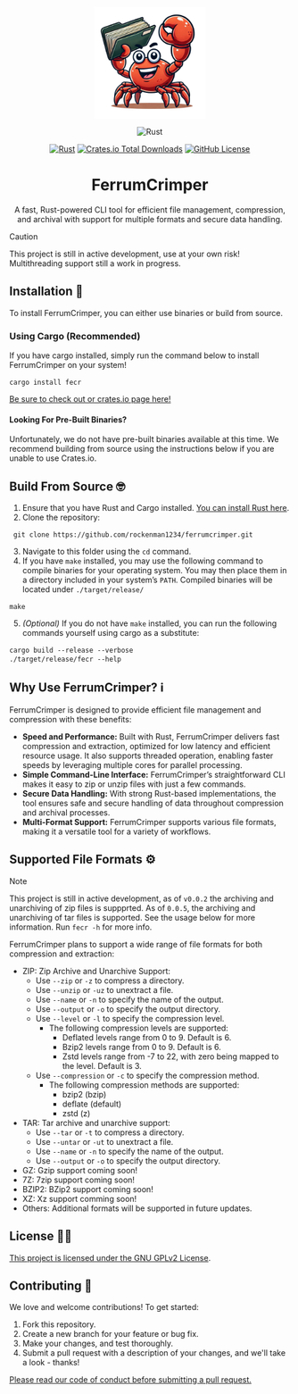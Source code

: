 <div align="center">

<img src="https://github.com/rockenman1234/FerrumCrimper/blob/main/docs/assets/ferris.png?raw=true" width="200px" align="center">

![Rust](https://img.shields.io/badge/rust-%23000000.svg?style=for-the-badge&logo=rust&logoColor=white)

[![Rust](https://github.com/rockenman1234/FerrumCrimper/actions/workflows/rust.yml/badge.svg)](https://github.com/rockenman1234/FerrumCrimper/actions/workflows/rust.yml)
[![Crates.io Total Downloads](https://img.shields.io/crates/d/fecr)](https://crates.io/crates/fecr)
[![GitHub License](https://img.shields.io/github/license/rockenman1234/ferrumcrimper)](https://github.com/rockenman1234/FerrumCrimper/blob/main/LICENSE.txt)


# FerrumCrimper
A fast, Rust-powered CLI tool for efficient file management, compression, and archival with support for multiple formats and secure data handling.

</div>

> [!CAUTION]
> This project is still in active development, use at your own risk! Multithreading support still a work in progress.

## Installation 🦾

To install FerrumCrimper, you can either use binaries or build from source.

### Using Cargo (Recommended)
If you have cargo installed, simply run the command below to install FerrumCrimper on your system!
```
cargo install fecr
```
[Be sure to check out or crates.io page here!](https://crates.io/crates/fecr)

#### Looking For Pre-Built Binaries?
Unfortunately, we do not have pre-built binaries available at this time. We recommend building from source using the instructions below if you are unable to use Crates.io.

<!--- 
- Visit the [Releases page](https://github.com/rockenman1234/ferrumcrimper/releases) to download the latest version for your platform.
- Extract the downloaded file for your operating system, and place it in a directory included in your system’s `PATH`.
--->

## Build From Source 🤓
1. Ensure that you have Rust and Cargo installed. [You can install Rust here](https://www.rust-lang.org/).
2. Clone the repository:
  ```
   git clone https://github.com/rockenman1234/ferrumcrimper.git
  ```
3. Navigate to this folder using the `cd` command.
4. If you have `make` installed, you may use the following command to compile binaries for your operating system. You may then
place them in a directory included in your system’s `PATH`. Compiled binaries will be located under `./target/release/`
  ```
  make
  ```
5. *(Optional)* If you do not have `make` installed, you can run the following commands yourself using cargo as a substitute:
  ```
  cargo build --release --verbose
  ./target/release/fecr --help
  ```

## Why Use FerrumCrimper? ℹ️

FerrumCrimper is designed to provide efficient file management and compression with these benefits:

- __Speed and Performance:__ Built with Rust, FerrumCrimper delivers fast compression and extraction, optimized for low latency and efficient resource usage. It also supports threaded operation, enabling faster speeds by leveraging multiple cores for parallel processing.
- __Simple Command-Line Interface:__ FerrumCrimper’s straightforward CLI makes it easy to zip or unzip files with just a few commands.
- __Secure Data Handling:__ With strong Rust-based implementations, the tool ensures safe and secure handling of data throughout compression and archival processes.
- __Multi-Format Support:__ FerrumCrimper supports various file formats, making it a versatile tool for a variety of workflows.

## Supported File Formats ⚙️
> [!NOTE]
> This project is still in active development, as of `v0.0.2` the archiving and unarchiving of zip files is suppprted.
> As of `0.0.5`, the archiving and unarchiving of tar files is supported.
> See the usage below for more information.
> Run `fecr -h` for more info.

FerrumCrimper plans to support a wide range of file formats for both compression and extraction:

- ZIP: Zip Archive and Unarchive Support:
  - Use `--zip` or `-z` to compress a directory.
  - Use `--unzip` or `-uz` to unextract a file.
  - Use `--name` or `-n` to specify the name of the output.
  - Use `--output` or `-o` to specify the output directory.
  - Use `--level` or `-l` to specify the compression level.
    - The following compression levels are supported:
      - Deflated levels range from 0 to 9. Default is 6.
      - Bzip2 levels range from 0 to 9. Default is 6.
      - Zstd levels range from -7 to 22, with zero 
        being mapped to the level. Default is 3.
  - Use `--compression` or `-c` to specify the compression method.
    - The following compression methods are supported:
      - bzip2 (bzip)
      - deflate (default)
      - zstd (z)
- TAR: Tar archive and unarchive support:
  - Use `--tar` or `-t` to compress a directory.
  - Use `--untar` or `-ut` to unextract a file.
  - Use `--name` or `-n` to specify the name of the output.
  - Use `--output` or `-o` to specify the output directory.
- GZ: Gzip support coming soon!
- 7Z: 7zip support coming soon!
- BZIP2: BZip2 support coming soon!
- XZ: Xz support comming soon!
- Others: Additional formats will be supported in future updates.

## License 👨‍⚖️

[This project is licensed under the GNU GPLv2 License](https://github.com/rockenman1234/FerrumCrimper/blob/main/LICENSE.txt). 

## Contributing 🫶
We love and welcome contributions! To get started:
1. Fork this repository.
2. Create a new branch for your feature or bug fix.
3. Make your changes, and test thoroughly.
4. Submit a pull request with a description of your changes, and we'll take a look - thanks!

[Please read our code of conduct before submitting a pull request.](https://github.com/rockenman1234/FerrumCrimper/blob/main/CODE_OF_CONDUCT.md)
